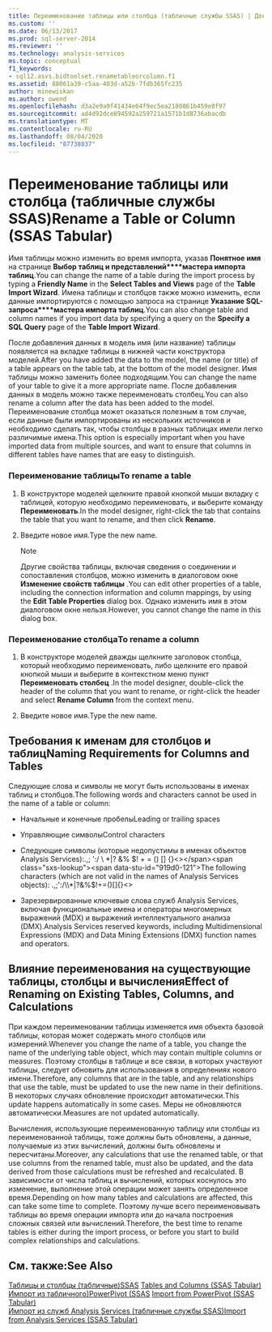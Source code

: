 ```yaml
---
title: Переименование таблицы или столбца (табличные службы SSAS) | Документация Майкрософт
ms.custom: ''
ms.date: 06/13/2017
ms.prod: sql-server-2014
ms.reviewer: ''
ms.technology: analysis-services
ms.topic: conceptual
f1_keywords:
- sql12.asvs.bidtoolset.renametableorcolumn.f1
ms.assetid: 88061a39-c5aa-403d-a52b-7fdb365fc235
author: minewiskan
ms.author: owend
ms.openlocfilehash: d3a2e9a9f41434e64f9ec5ea2180861b459e8f97
ms.sourcegitcommit: ad4d92dce894592a259721a1571b1d8736abacdb
ms.translationtype: MT
ms.contentlocale: ru-RU
ms.lasthandoff: 08/04/2020
ms.locfileid: "87738837"
---
```

# <a name="rename-a-table-or-column-ssas-tabular"></a><span data-ttu-id="919d0-102">Переименование таблицы или столбца (табличные службы SSAS)</span><span class="sxs-lookup"><span data-stu-id="919d0-102">Rename a Table or Column (SSAS Tabular)</span></span>
  <span data-ttu-id="919d0-103">Имя таблицы можно изменить во время импорта, указав **Понятное имя** на странице **Выбор таблиц и представлений\*\*\*\*мастера импорта таблиц**.</span><span class="sxs-lookup"><span data-stu-id="919d0-103">You can change the name of a table during the import process by typing a **Friendly Name** in the **Select Tables and Views** page of the **Table Import Wizard**.</span></span> <span data-ttu-id="919d0-104">Имена таблицы и столбцов также можно изменить, если данные импортируются с помощью запроса на странице **Указание SQL-запроса\*\*\*\*мастера импорта таблиц**.</span><span class="sxs-lookup"><span data-stu-id="919d0-104">You can also change table and column names if you import data by specifying a query on the **Specify a SQL Query** page of the **Table Import Wizard**.</span></span>  
  
 <span data-ttu-id="919d0-105">После добавления данных в модель имя (или название) таблицы появляется на вкладке таблицы в нижней части конструктора моделей.</span><span class="sxs-lookup"><span data-stu-id="919d0-105">After you have added the data to the model, the name (or title) of a table appears on the table tab, at the bottom of the model designer.</span></span> <span data-ttu-id="919d0-106">Имя таблицы можно заменить более подходящим.</span><span class="sxs-lookup"><span data-stu-id="919d0-106">You can change the name of your table to give it a more appropriate name.</span></span> <span data-ttu-id="919d0-107">После добавления данных в модель можно также переименовать столбец.</span><span class="sxs-lookup"><span data-stu-id="919d0-107">You can also rename a column after the data has been added to the model.</span></span> <span data-ttu-id="919d0-108">Переименование столбца может оказаться полезным в том случае, если данные были импортированы из нескольких источников и необходимо сделать так, чтобы столбцы в разных таблицах имели легко различимые имена.</span><span class="sxs-lookup"><span data-stu-id="919d0-108">This option is especially important when you have imported data from multiple sources, and want to ensure that columns in different tables have names that are easy to distinguish.</span></span>  
  
### <a name="to-rename-a-table"></a><span data-ttu-id="919d0-109">Переименование таблицы</span><span class="sxs-lookup"><span data-stu-id="919d0-109">To rename a table</span></span>  
  
1.  <span data-ttu-id="919d0-110">В конструкторе моделей щелкните правой кнопкой мыши вкладку с таблицей, которую необходимо переименовать, и выберите команду **Переименовать**.</span><span class="sxs-lookup"><span data-stu-id="919d0-110">In the model designer, right-click the tab that contains the table that you want to rename, and then click **Rename**.</span></span>  
  
2.  <span data-ttu-id="919d0-111">Введите новое имя.</span><span class="sxs-lookup"><span data-stu-id="919d0-111">Type the new name.</span></span>  
  
    > [!NOTE]  
    >  <span data-ttu-id="919d0-112">Другие свойства таблицы, включая сведения о соединении и сопоставления столбцов, можно изменить в диалоговом окне **Изменение свойств таблицы** .</span><span class="sxs-lookup"><span data-stu-id="919d0-112">You can edit other properties of a table, including the connection information and column mappings, by using the **Edit Table Properties** dialog box.</span></span> <span data-ttu-id="919d0-113">Однако изменить имя в этом диалоговом окне нельзя.</span><span class="sxs-lookup"><span data-stu-id="919d0-113">However, you cannot change the name in this dialog box.</span></span>  
  
### <a name="to-rename-a-column"></a><span data-ttu-id="919d0-114">Переименование столбца</span><span class="sxs-lookup"><span data-stu-id="919d0-114">To rename a column</span></span>  
  
1.  <span data-ttu-id="919d0-115">В конструкторе моделей дважды щелкните заголовок столбца, который необходимо переименовать, либо щелкните его правой кнопкой мыши и выберите в контекстном меню пункт **Переименовать столбец** .</span><span class="sxs-lookup"><span data-stu-id="919d0-115">In the model designer, double-click the header of the column that you want to rename, or right-click the header and select **Rename Column** from the context menu.</span></span>  
  
2.  <span data-ttu-id="919d0-116">Введите новое имя.</span><span class="sxs-lookup"><span data-stu-id="919d0-116">Type the new name.</span></span>  
  
## <a name="naming-requirements-for-columns-and-tables"></a><span data-ttu-id="919d0-117">Требования к именам для столбцов и таблиц</span><span class="sxs-lookup"><span data-stu-id="919d0-117">Naming Requirements for Columns and Tables</span></span>  
 <span data-ttu-id="919d0-118">Следующие слова и символы не могут быть использованы в именах таблиц и столбцов.</span><span class="sxs-lookup"><span data-stu-id="919d0-118">The following words and characters cannot be used in the name of a table or column:</span></span>  
  
-   <span data-ttu-id="919d0-119">Начальные и конечные пробелы</span><span class="sxs-lookup"><span data-stu-id="919d0-119">Leading or trailing spaces</span></span>  
  
-   <span data-ttu-id="919d0-120">Управляющие символы</span><span class="sxs-lookup"><span data-stu-id="919d0-120">Control characters</span></span>  
  
-   <span data-ttu-id="919d0-121">Следующие символы (которые недопустимы в именах объектов Analysis Services):.,; ':/ \\ \*|? &% $! + = () [] {}<></span><span class="sxs-lookup"><span data-stu-id="919d0-121">The following characters (which are not valid in the names of Analysis Services objects): .,;':/\\*|?&%$!+=()[]{}<></span></span>  
  
-   <span data-ttu-id="919d0-122">Зарезервированные ключевые слова служб Analysis Services, включая функциональные имена и операторы многомерных выражений (MDX) и выражений интеллектуального анализа (DMX).</span><span class="sxs-lookup"><span data-stu-id="919d0-122">Analysis Services reserved keywords, including Multidimensional Expressions (MDX) and Data Mining Extensions (DMX) function names and operators.</span></span>  
  
## <a name="effect-of-renaming-on-existing-tables-columns-and-calculations"></a><span data-ttu-id="919d0-123">Влияние переименования на существующие таблицы, столбцы и вычисления</span><span class="sxs-lookup"><span data-stu-id="919d0-123">Effect of Renaming on Existing Tables, Columns, and Calculations</span></span>  
 <span data-ttu-id="919d0-124">При каждом переименовании таблицы изменяется имя объекта базовой таблицы, которая может содержать много столбцов или измерений.</span><span class="sxs-lookup"><span data-stu-id="919d0-124">Whenever you change the name of a table, you change the name of the underlying table object, which may contain multiple columns or measures.</span></span> <span data-ttu-id="919d0-125">Поэтому столбцы в таблице и все связи, в которых участвуют таблицы, следует обновить для использования в определениях нового имени.</span><span class="sxs-lookup"><span data-stu-id="919d0-125">Therefore, any columns that are in the table, and any relationships that use the table, must be updated to use the new name in their definitions.</span></span> <span data-ttu-id="919d0-126">В некоторых случаях обновление происходит автоматически.</span><span class="sxs-lookup"><span data-stu-id="919d0-126">This update happens automatically in some cases.</span></span> <span data-ttu-id="919d0-127">Меры не обновляются автоматически.</span><span class="sxs-lookup"><span data-stu-id="919d0-127">Measures are not updated automatically.</span></span>  
  
 <span data-ttu-id="919d0-128">Вычисления, использующие переименованную таблицу или столбцы из переименованной таблицы, тоже должны быть обновлены, а данные, получаемые из этих вычислений, должны быть обновлены и пересчитаны.</span><span class="sxs-lookup"><span data-stu-id="919d0-128">Moreover, any calculations that use the renamed table, or that use columns from the renamed table, must also be updated, and the data derived from those calculations must be refreshed and recalculated.</span></span> <span data-ttu-id="919d0-129">В зависимости от числа таблиц и вычислений, которых коснулось это изменение, выполнение этой операции может занять определенное время.</span><span class="sxs-lookup"><span data-stu-id="919d0-129">Depending on how many tables and calculations are affected, this can take some time to complete.</span></span> <span data-ttu-id="919d0-130">Поэтому лучше всего переименовывать таблицы во время операции импорта или до начала построения сложных связей или вычислений.</span><span class="sxs-lookup"><span data-stu-id="919d0-130">Therefore, the best time to rename tables is either during the import process, or before you start to build complex relationships and calculations.</span></span>  
  
## <a name="see-also"></a><span data-ttu-id="919d0-131">См. также:</span><span class="sxs-lookup"><span data-stu-id="919d0-131">See Also</span></span>  
 <span data-ttu-id="919d0-132">[Таблицы и столбцы &#40;табличные&#41;SSAS](tables-and-columns-ssas-tabular.md) </span><span class="sxs-lookup"><span data-stu-id="919d0-132">[Tables and Columns &#40;SSAS Tabular&#41;](tables-and-columns-ssas-tabular.md) </span></span>  
 <span data-ttu-id="919d0-133">[Импорт из табличного&#41;PowerPivot &#40;SSAS](import-from-power-pivot-ssas-tabular.md) </span><span class="sxs-lookup"><span data-stu-id="919d0-133">[Import from PowerPivot &#40;SSAS Tabular&#41;](import-from-power-pivot-ssas-tabular.md) </span></span>  
 [<span data-ttu-id="919d0-134">Импорт из служб Analysis Services (табличные службы SSAS)</span><span class="sxs-lookup"><span data-stu-id="919d0-134">Import from Analysis Services &#40;SSAS Tabular&#41;</span></span>](import-from-analysis-services-ssas-tabular.md)  
  
  
